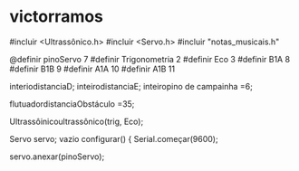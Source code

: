 # victorramos
#incluir <Ultrassônico.h>
#incluir <Servo.h>
#incluir "notas_musicais.h"

@definir pinoServo 7
#definir Trigonometria 2
#definir Eco 3
#definir B1A 8 
#definir B1B 9
#definir A1A 10
#definir A1B 11

interiodistanciaD;
inteirodistanciaE;
inteiropino de campainha =6;

flutuadordistanciaObstáculo =35;

Ultrassôinicoultrassônico(trig, Eco);

Servo servo;
vazio configurar() {
Serial.começar(9600);

servo.anexar(pinoServo);

